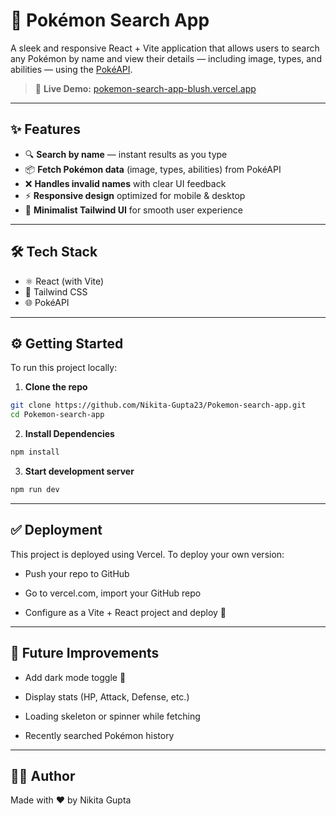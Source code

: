 # 🧩 Pokémon Search App

A sleek and responsive React + Vite application that allows users to search any Pokémon by name and view their details — including image, types, and abilities — using the [PokéAPI](https://pokeapi.co/).

> 🔗 **Live Demo:** [pokemon-search-app-blush.vercel.app](https://pokemon-search-app-blush.vercel.app/)

---

## ✨ Features

- 🔍 **Search by name** — instant results as you type
- 📦 **Fetch Pokémon data** (image, types, abilities) from PokéAPI
- ❌ **Handles invalid names** with clear UI feedback
- ⚡ **Responsive design** optimized for mobile & desktop
- 🌈 **Minimalist Tailwind UI** for smooth user experience

---

## 🛠️ Tech Stack

- ⚛️ React (with Vite)
- 🎨 Tailwind CSS
- 🌐 PokéAPI

---

## ⚙️ Getting Started

To run this project locally:

1. **Clone the repo**

```bash
git clone https://github.com/Nikita-Gupta23/Pokemon-search-app.git
cd Pokemon-search-app
```

2. **Install Dependencies**
```bash
npm install
```

3. **Start development server**
```bash
npm run dev
```
---

## ✅ Deployment
This project is deployed using Vercel.
To deploy your own version:

- Push your repo to GitHub

- Go to vercel.com, import your GitHub repo

- Configure as a Vite + React project and deploy 🚀

---

## 🚀 Future Improvements
-  Add dark mode toggle 🌙

 - Display stats (HP, Attack, Defense, etc.)

 - Loading skeleton or spinner while fetching

 - Recently searched Pokémon history

---

## 🧑‍💻 Author
Made with ❤️ by Nikita Gupta



